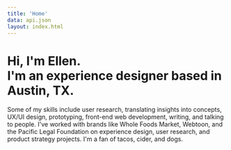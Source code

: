 ```yaml
---
title: 'Home'
data: api.json
layout: index.html
---
```

# Hi, I'm Ellen. <br/>I'm an experience designer based in Austin, TX.
Some of my skills include user research, translating insights into concepts, UX/UI design, prototyping, front-end web development, writing, and talking to people. I've worked with brands like Whole Foods Market, Webtoon, and the Pacific Legal Foundation on experience design, user research, and product strategy projects. I'm a fan of tacos, cider, and dogs.
